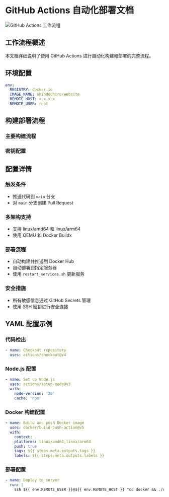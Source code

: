 # GitHub Actions 自动化部署文档



![GitHub Actions 工作流程](https://i0.hdslb.com/bfs/article/0dd01ec13b59a7a24388fc12f4aac9cd16643837.png)


## 工作流程概述

本文档详细说明了使用 GitHub Actions 进行自动化构建和部署的完整流程。

## 环境配置

```yaml
env:
  REGISTRY: docker.io
  IMAGE_NAME: shindouhiro/website
  REMOTE_HOST: x.x.x.x
  REMOTE_USER: root
```

## 构建部署流程

<script setup>
const mainSteps = [
  {
    name: '代码检出',
    description: '使用 actions/checkout@v4 将代码检出到 Actions 运行环境',
    completed: true,
    time: '30s'
  },
  {
    name: 'Node.js 环境配置',
    description: '配置 Node.js v20 环境并启用 npm 缓存加速构建',
    completed: true,
    time: '45s'
  },
  {
    name: '依赖安装',
    description: '使用 npm ci 命令安装依赖，确保版本一致性',
    completed: true,
    time: '2m'
  },
  {
    name: '项目构建',
    description: '执行 npm run build 命令生成生产环境代码',
    completed: true,
    time: '1m'
  },
  {
    name: 'Docker 多架构配置',
    description: '设置 QEMU 和 Docker Buildx 支持多架构构建',
    completed: true,
    time: '30s'
  },
  {
    name: 'Docker Hub 认证',
    description: '使用配置的密钥登录 Docker Hub 准备推送镜像',
    completed: true,
    time: '15s'
  },
  {
    name: '镜像构建与推送',
    description: '构建多架构 Docker 镜像(arm64/amd64)并推送到 Docker Hub',
    completed: true,
    time: '5m'
  },
  {
    name: '服务器部署',
    description: '通过 SSH 连接部署服务器并执行更新脚本',
    completed: true,
    time: '1m'
  }
]

const secretSteps = [
  {
    name: 'Docker Hub 用户名',
    description: '配置 DOCKERHUB_USERNAME 用于 Docker Hub 认证',
    completed: true,
    time: '必需'
  },
  {
    name: 'Docker Hub 令牌',
    description: '配置 DOCKERHUB_TOKEN 用于 Docker Hub 安全认证',
    completed: true,
    time: '必需'
  },
  {
    name: 'SSH 私钥',
    description: '配置 SSH_PRIVATE_KEY 用于服务器安全连接',
    completed: true,
    time: '必需'
  }
]
</script>

### 主要构建流程

<GitHubActions
  title="构建与部署工作流"
  status="success"
  :steps="mainSteps"
/>

### 密钥配置

<GitHubActions
  title="必要的密钥配置"
  status="running"
  :steps="secretSteps"
/>

## 配置详情

### 触发条件
- 推送代码到 `main` 分支
- 对 `main` 分支创建 Pull Request

### 多架构支持
- 支持 linux/amd64 和 linux/arm64
- 使用 QEMU 和 Docker Buildx

### 部署流程
- 自动构建并推送到 Docker Hub
- 自动部署到指定服务器
- 使用 `restart_services.sh` 更新服务

### 安全措施
- 所有敏感信息通过 GitHub Secrets 管理
- 使用 SSH 密钥进行安全连接

## YAML 配置示例

### 代码检出
```yaml
- name: Checkout repository
  uses: actions/checkout@v4
```

### Node.js 配置
```yaml
- name: Set up Node.js
  uses: actions/setup-node@v3
  with:
    node-version: '20'
    cache: 'npm'
```

### Docker 构建配置
```yaml
- name: Build and push Docker image
  uses: docker/build-push-action@v5
  with:
    context: .
    platforms: linux/amd64,linux/arm64
    push: true
    tags: ${{ steps.meta.outputs.tags }}
    labels: ${{ steps.meta.outputs.labels }}
```

### 部署配置
```yaml
- name: Deploy to server
  run: |
    ssh ${{ env.REMOTE_USER }}@${{ env.REMOTE_HOST }} "cd docker && ./restart_services.sh"
``` 